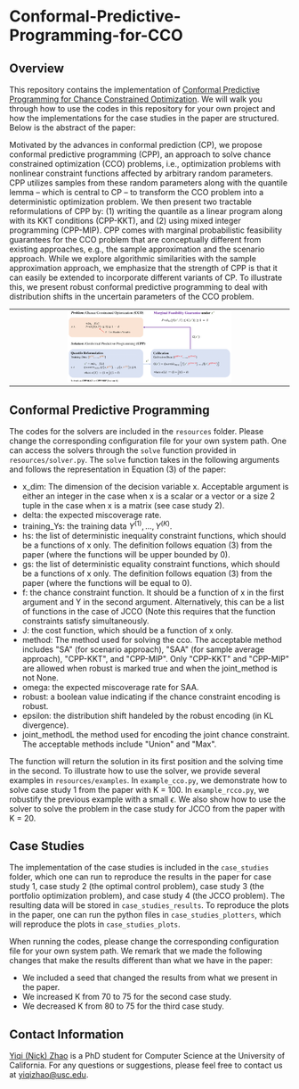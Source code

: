# Conformal-Predictive-Programming-for-CCO
## Overview
This repository contains the implementation of [Conformal Predictive Programming for Chance Constrained Optimization](https://arxiv.org/pdf/2402.07407.pdf). We will walk you through how to use the codes in this repository for your own project and how the implementations for the case studies in the paper are structured. Below is the abstract of the paper:

Motivated by the advances in conformal prediction (CP), we propose conformal predictive programming (CPP), an approach to solve chance constrained optimization (CCO) problems, i.e., optimization problems with nonlinear constraint functions affected by arbitrary random
parameters. CPP utilizes samples from these random parameters along with the quantile lemma – which is central to CP – to transform the CCO problem into a deterministic optimization problem. We then present two tractable reformulations of CPP by: (1) writing the quantile as a linear program along with its KKT conditions (CPP-KKT), and (2) using mixed integer programming (CPP-MIP). CPP comes with marginal probabilistic feasibility guarantees for the CCO problem that are conceptually different from existing approaches, e.g., the sample approximation and the scenario approach. While we explore algorithmic similarities with the sample approximation approach, we emphasize that the strength of CPP is that it can easily be extended to incorporate different variants of CP. To illustrate this, we present robust conformal predictive programming to deal with distribution shifts in the uncertain parameters of the CCO problem. 

<table cellpadding="0" cellspacing="0" border="0" width="100%">
<tr><td align="center">
<img src="featured.png" width = 60%>
</td></tr>
</table>

## Conformal Predictive Programming
The codes for the solvers are included in the `resources` folder. Please change the corresponding configuration file for your own system path. One can access the solvers through the `solve` function provided in `resources/solver.py`. The `solve` function takes in the following arguments and follows the representation in Equation (3) of the paper:

- x_dim: The dimension of the decision variable x. Acceptable argument is either an integer in the case when x is a scalar or a vector or a size 2 tuple in the case when x is a matrix (see case study 2).
- delta: the expected miscoverage rate.
- training_Ys: the training data $Y^{(1)}, ..., Y^{(K)}$.
- hs: the list of deterministic inequality constraint functions, which should be a functions of x only. The definition follows equation (3) from the paper (where the functions will be upper bounded by 0).
- gs: the list of deterministic equality constraint functions, which should be a functions of x only. The definition follows equation (3) from the paper (where the functions will be equal to 0).
- f: the chance constraint function. It should be a function of x in the first argument and Y in the second argument. Alternatively, this can be a list of functions in the case of JCCO (Note this requires that the function constraints satisfy simultaneously.
- J: the cost function, which should be a function of x only.
- method: The method used for solving the cco. The acceptable method includes "SA" (for scenario approach), "SAA" (for sample average approach), "CPP-KKT", and "CPP-MIP". Only "CPP-KKT" and "CPP-MIP" are allowed when robust is marked true and when the joint_method is not None.
- omega: the expected miscoverage rate for SAA.
- robust: a boolean value indicating if the chance constraint encoding is robust.
- epsilon: the distribution shift handeled by the robust encoding (in KL divergence).
- joint_methodL the method used for encoding the joint chance constraint. The acceptable methods include "Union" and "Max".

The function will return the solution in its first position and the solving time in the second. To illustrate how to use the solver, we provide several examples in `resources/examples`. In `example_cco.py`, we demonstrate how to solve case study 1 from the paper with K = 100. In `example_rcco.py`, we robustify the previous example with a small $\epsilon$. We also show how to use the solver to solve the problem in the case study for JCCO from the paper with K = 20.

## Case Studies
The implementation of the case studies is included in the `case_studies` folder, which one can run to reproduce the results in the paper for case study 1, case study 2 (the optimal control problem), case study 3 (the portfolio optimization problem), and case study 4 (the JCCO problem). The resulting data will be stored in `case_studies_results`. To reproduce the plots in the paper, one can run the python files in `case_studies_plotters`, which will reproduce the plots in `case_studies_plots`.

When running the codes, please change the corresponding configuration file for your own system path. We remark that we made the following changes that make the results different than what we have in the paper:

- We included a seed that changed the results from what we present in the paper.
- We increased K from 70 to 75 for the second case study.
- We decreased K from 80 to 75 for the third case study.


## Contact Information
[Yiqi (Nick) Zhao](https://zhaoy37.github.io/) is a PhD student for Computer Science at the University of California. For any questions or suggestions, please feel free to contact us at yiqizhao@usc.edu.
